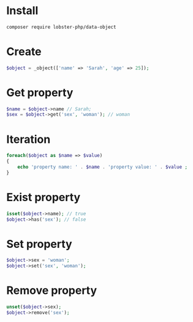 # Install
```bash
composer require lobster-php/data-object
```
# Create
```php
$object = _object(['name' => 'Sarah', 'age' => 25]);
```
# Get property
```php
$name = $object->name // Sarah;
$sex = $object->get('sex', 'woman'); // woman
```
# Iteration
```php
foreach($object as $name => $value)
{
    echo 'property name: ' . $name . 'property value: ' . $value ;
}
```
# Exist property
```php
isset($object->name); // true
$object->has('sex'); // false
```
# Set property
```php
$object->sex = 'woman';
$object->set('sex', 'woman');
```
# Remove property
```php
unset($object->sex);
$object->remove('sex');
```
